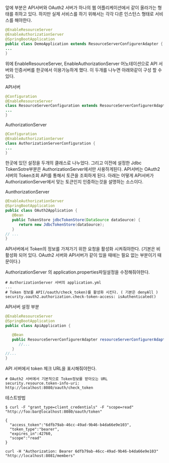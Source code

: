 ##
앞에 부분은 API서버와 OAuth2 서버가 하나의 웹 어플리케이션에서 같이 올라가는 형태를 취하고 있다. 하지만 실제 서비스를 하기 위해서는  각각 다른 인스턴스 형태로 서비스를 해야한다.


```java
@EnableResourceServer
@EnableAuthorizationServer
@SpringBootApplication
public class DemoApplication extends ResourceServerConfigurerAdapter {
...
}
```

위에 EnableResourceServer, EnableAuthorizationServer 어노테이션으로 API 서버와 인증서버를 한곳에서 이용가능하게 했다. 이 두개를 나누면 아래와같이 구성 할 수 있다.

API서버
```java
@Configuration
@EnableResourceServer
class ResourceServerConfiguration extends ResourceServerConfigurerAdapter {
...
}
```


AuthorizationServer
```java
@Configuration
@EnableAuthorizationServer
class AuthorizationServerConfiguration {
...
}
```

한곳에 있던 설정을 두개의 클래스로 나누었다. 그리고 이전에 설정한 Jdbc TokenSotre부분은 AuthorizationServer에서만 사용하게된다. API서버는 OAuth2 서버의 Token조회 API를 통해서 토큰을 조회하게 된다. 아래는 어떻게 API서버가 AuthorizationServer에서 맞는 토큰인지 인증하는것을 설명하는 소스이다.

AunthorizationServer
```java
@EnableAuthorizationServer
@SpringBootApplication
public class OAuth2Application {
   @Bean
   public TokenStore jdbcTokenStore(DataSource dataSource) {
      return new JdbcTokenStore(dataSource);
   }
// ...
}
```

API서버에서 Token의 정보를 가져가기 위한 요청을 활성화 시켜줘야한다.
(기본은 비활성화 되어 있다. OAuth2 서버와 API서버가 같이 있을 때에는 필요 없는 부분이기 때문이다.)

AuthorizationServer 의 application.properties파일설정을 수정해줘야한다.
```
# AuthorizationServer 서버의 application.yml
...
# Token 정보를 API(/oauth/check_token)를 활성화 시킨다. ( 기본은 denyAll )
security.oauth2.authorization.check-token-access: isAuthenticated()
```

API서버 설정 부분
```java
@EnableResourceServer
@SpringBootApplication
public class ApiApplication {

   @Bean
   public ResourceServerConfigurerAdapter resourceServerConfigurerAdapter() {      
      //...
   }
//...
}
```

API 서버에서 token 체크 URL을 표시해줘야한다.
```
# OAuth2 서버에서 기본적으로 Token정보를 받아오는 URL
security.resource.token-info-uri: http://localhost:8080/oauth/check_token
```

테스트방법

```
$ curl -F "grant_type=client_credentials" -F "scope=read" "http://foo:bar@localhost:8080/oauth/token"
```

```
{
  "access_token":"6dfb79ab-46cc-49ad-9b46-b4da66e9e103",
  "token_type":"bearer",
  "expires_in":42760,
  "scope":"read"
}
```

```
curl -H "Authorization: Bearer 6dfb79ab-46cc-49ad-9b46-b4da66e9e103" "http://localhost:8081/members"
```
